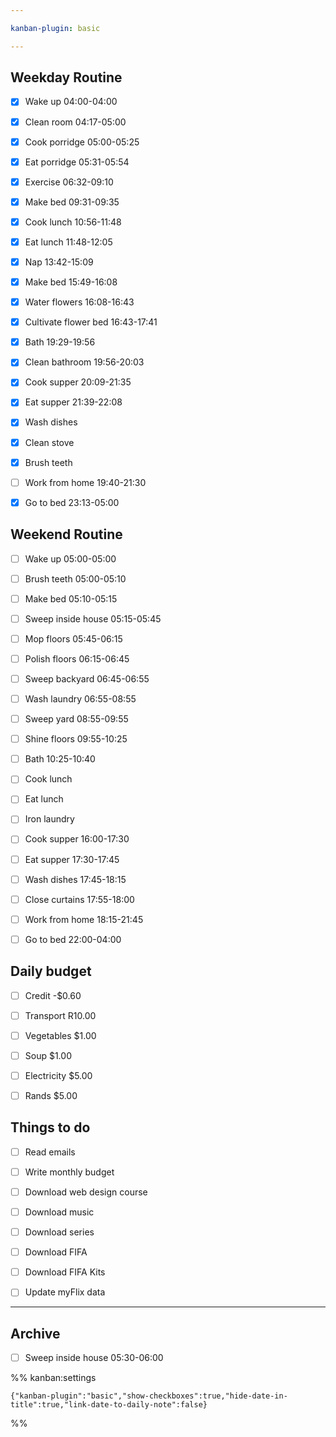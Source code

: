 ```yaml
---

kanban-plugin: basic

---
```


## Weekday Routine

- [x] Wake up 04:00-04:00
- [x] Clean room 04:17-05:00
- [x] Cook porridge 05:00-05:25
- [x] Eat porridge 05:31-05:54
- [x] Exercise 06:32-09:10
- [x] Make bed 09:31-09:35
- [x] Cook lunch 10:56-11:48
- [x] Eat lunch 11:48-12:05
- [x] Nap 13:42-15:09
- [x] Make bed 15:49-16:08
- [x] Water flowers 16:08-16:43
- [x] Cultivate flower bed 16:43-17:41
- [x] Bath 19:29-19:56
- [x] Clean bathroom 19:56-20:03
- [x] Cook supper 20:09-21:35
- [x] Eat supper 21:39-22:08
- [x] Wash dishes
- [x] Clean stove
- [x] Brush teeth
- [ ] Work from home 19:40-21:30
- [x] Go to bed 23:13-05:00


## Weekend Routine

- [ ] Wake up 05:00-05:00
- [ ] Brush teeth 05:00-05:10
- [ ] Make bed 05:10-05:15
- [ ] Sweep inside house 05:15-05:45
- [ ] Mop floors 05:45-06:15
- [ ] Polish floors 06:15-06:45
- [ ] Sweep backyard 06:45-06:55
- [ ] Wash laundry 06:55-08:55
- [ ] Sweep yard 08:55-09:55
- [ ] Shine floors 09:55-10:25
- [ ] Bath 10:25-10:40
- [ ] Cook lunch
- [ ] Eat lunch
- [ ] Iron laundry
- [ ] Cook supper 16:00-17:30
- [ ] Eat supper 17:30-17:45
- [ ] Wash dishes 17:45-18:15
- [ ] Close curtains 17:55-18:00
- [ ] Work from home 18:15-21:45
- [ ] Go to bed 22:00-04:00


## Daily budget

- [ ] Credit -$0.60
- [ ] Transport R10.00
- [ ] Vegetables $1.00
- [ ] Soup $1.00
- [ ] Electricity $5.00
- [ ] Rands $5.00


## Things to do

- [ ] Read emails
- [ ] Write monthly budget
- [ ] Download web design course
- [ ] Download music
- [ ] Download series
- [ ] Download FIFA
- [ ] Download FIFA Kits
- [ ] Update myFlix data


***

## Archive

- [ ] Sweep inside house 05:30-06:00

%% kanban:settings
```
{"kanban-plugin":"basic","show-checkboxes":true,"hide-date-in-title":true,"link-date-to-daily-note":false}
```
%%